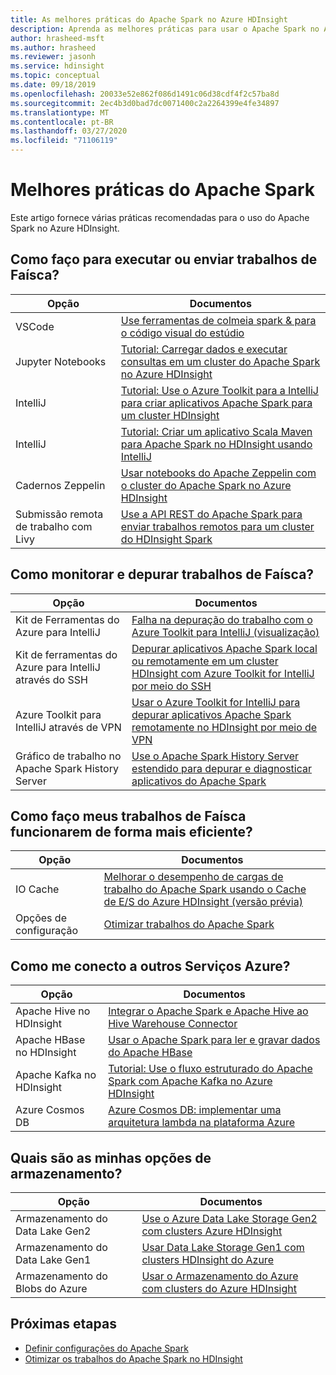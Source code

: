 ```yaml
---
title: As melhores práticas do Apache Spark no Azure HDInsight
description: Aprenda as melhores práticas para usar o Apache Spark no Azure HDInsight.
author: hrasheed-msft
ms.author: hrasheed
ms.reviewer: jasonh
ms.service: hdinsight
ms.topic: conceptual
ms.date: 09/18/2019
ms.openlocfilehash: 20033e52e862f086d1491c06d38cdf4f2c57ba8d
ms.sourcegitcommit: 2ec4b3d0bad7dc0071400c2a2264399e4fe34897
ms.translationtype: MT
ms.contentlocale: pt-BR
ms.lasthandoff: 03/27/2020
ms.locfileid: "71106119"
---
```

# <a name="apache-spark-best-practices"></a>Melhores práticas do Apache Spark

Este artigo fornece várias práticas recomendadas para o uso do Apache Spark no Azure HDInsight.

## <a name="how-do-i-run-or-submit-spark-jobs"></a>Como faço para executar ou enviar trabalhos de Faísca?

| Opção | Documentos |
|---|---|
| VSCode | [Use ferramentas de colmeia spark & para o código visual do estúdio](../hdinsight-for-vscode.md) |
| Jupyter Notebooks | [Tutorial: Carregar dados e executar consultas em um cluster do Apache Spark no Azure HDInsight](./apache-spark-load-data-run-query.md) |
| IntelliJ | [Tutorial: Use o Azure Toolkit para a IntelliJ para criar aplicativos Apache Spark para um cluster HDInsight](./apache-spark-intellij-tool-plugin.md) |
| IntelliJ | [Tutorial: Criar um aplicativo Scala Maven para Apache Spark no HDInsight usando IntelliJ](./apache-spark-create-standalone-application.md) |
| Cadernos Zeppelin | [Usar notebooks do Apache Zeppelin com o cluster do Apache Spark no Azure HDInsight](./apache-spark-zeppelin-notebook.md) |
| Submissão remota de trabalho com Livy | [Use a API REST do Apache Spark para enviar trabalhos remotos para um cluster do HDInsight Spark](./apache-spark-livy-rest-interface.md) |

## <a name="how-do-i-monitor-and-debug-spark-jobs"></a>Como monitorar e depurar trabalhos de Faísca?

| Opção | Documentos |
|---|---|
| Kit de Ferramentas do Azure para IntelliJ | [Falha na depuração do trabalho com o Azure Toolkit para IntelliJ (visualização)](apache-spark-intellij-tool-failure-debug.md) |
| Kit de ferramentas do Azure para IntelliJ através do SSH | [Depurar aplicativos Apache Spark local ou remotamente em um cluster HDInsight com Azure Toolkit for IntelliJ por meio do SSH](apache-spark-intellij-tool-debug-remotely-through-ssh.md) |
| Azure Toolkit para IntelliJ através de VPN | [Usar o Azure Toolkit for IntelliJ para depurar aplicativos Apache Spark remotamente no HDInsight por meio de VPN](apache-spark-intellij-tool-plugin-debug-jobs-remotely.md) |
| Gráfico de trabalho no Apache Spark History Server | [Use o Apache Spark History Server estendido para depurar e diagnosticar aplicativos do Apache Spark](./apache-azure-spark-history-server.md) |

## <a name="how-do-i-make-my-spark-jobs-run-more-efficiently"></a>Como faço meus trabalhos de Faísca funcionarem de forma mais eficiente?

| Opção | Documentos |
|---|---|
| IO Cache | [Melhorar o desempenho de cargas de trabalho do Apache Spark usando o Cache de E/S do Azure HDInsight (versão prévia)](./apache-spark-improve-performance-iocache.md) |
| Opções de configuração | [Otimizar trabalhos do Apache Spark](./apache-spark-perf.md) |

## <a name="how-do-i-connect-to-other-azure-services"></a>Como me conecto a outros Serviços Azure?

| Opção | Documentos |
|---|---|
| Apache Hive no HDInsight | [Integrar o Apache Spark e Apache Hive ao Hive Warehouse Connector](../interactive-query/apache-hive-warehouse-connector.md) |
| Apache HBase no HDInsight | [Usar o Apache Spark para ler e gravar dados do Apache HBase](../hdinsight-using-spark-query-hbase.md) |
| Apache Kafka no HDInsight | [Tutorial: Use o fluxo estruturado do Apache Spark com Apache Kafka no Azure HDInsight](../hdinsight-apache-kafka-spark-structured-streaming.md) |
| Azure Cosmos DB | [Azure Cosmos DB: implementar uma arquitetura lambda na plataforma Azure](../../cosmos-db/lambda-architecture.md) |

## <a name="what-are-my-storage-options"></a>Quais são as minhas opções de armazenamento?

| Opção | Documentos |
|---|---|
| Armazenamento do Data Lake Gen2 | [Use o Azure Data Lake Storage Gen2 com clusters Azure HDInsight](../hdinsight-hadoop-use-data-lake-storage-gen2.md) |
| Armazenamento do Data Lake Gen1 | [Usar Data Lake Storage Gen1 com clusters HDInsight do Azure](../hdinsight-hadoop-use-data-lake-store.md) |
| Armazenamento do Blobs do Azure | [Usar o Armazenamento do Azure com clusters do Azure HDInsight](../hdinsight-hadoop-use-blob-storage.md) |

## <a name="next-steps"></a>Próximas etapas

* [Definir configurações do Apache Spark](apache-spark-settings.md)
* [Otimizar os trabalhos do Apache Spark no HDInsight](apache-spark-perf.md)
